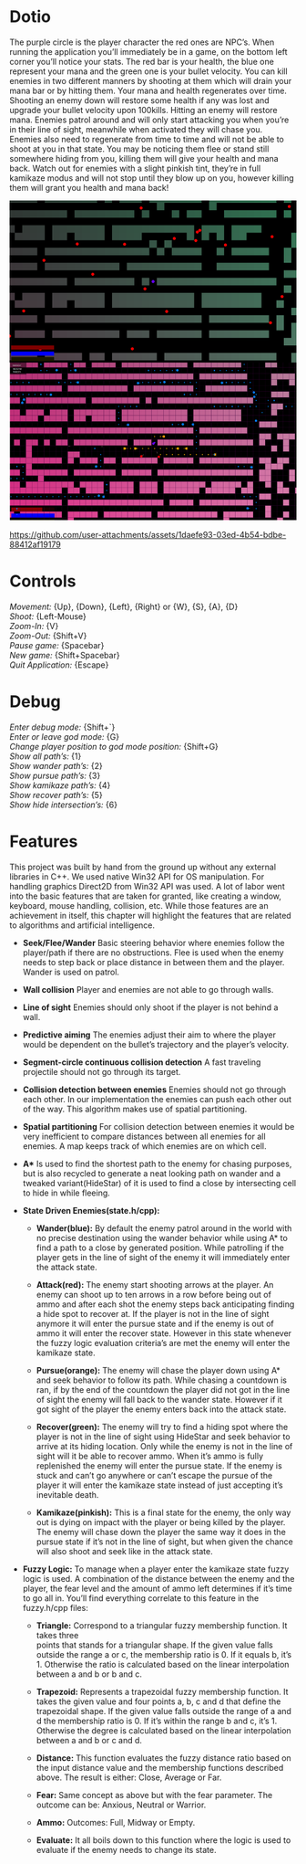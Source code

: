 # **Dotio**
The purple circle is the player character the red ones are NPC’s. When running the application
you’ll immediately be in a game, on the bottom left corner you’ll notice your stats. The red bar is your health, the blue one represent your mana and the green one is your bullet velocity. You can kill enemies in two different manners by shooting at them which will drain your mana bar or by hitting them. Your mana and health regenerates over time. Shooting an enemy down will restore some health if any was lost and upgrade your bullet velocity upon 100kills. Hitting an enemy will restore mana. Enemies patrol around and will only start attacking you when you’re in their line of sight, meanwhile when activated they will chase you. Enemies also need to regenerate from time to time and will not be able to shoot at you in that state. You may be noticing them flee or stand still somewhere hiding from you, killing them will give your health and mana back. Watch out for enemies with a slight pinkish tint, they’re in full kamikaze modus and will not stop until they blow up on you, however killing them will grant you health and mana back!

![Image of recreated skatepark](Docs/image.png)

https://github.com/user-attachments/assets/1daefe93-03ed-4b54-bdbe-88412af19179

# **Controls**
*Movement:* {Up}, {Down}, {Left}, {Right} or {W}, {S}, {A}, {D}  
*Shoot:* {Left-Mouse}  
*Zoom-In:* {V}  
*Zoom-Out:* {Shift+V}  
*Pause game:* {Spacebar}  
*New game:* {Shift+Spacebar}  
*Quit Application:* {Escape}  

# **Debug**
*Enter debug mode:* {Shift+`}  
*Enter or leave god mode:* {G}  
*Change player position to god mode position:* {Shift+G}  
*Show all path’s:* {1}  
*Show wander path’s:* {2}  
*Show pursue path’s:* {3}  
*Show kamikaze path’s:* {4}  
*Show recover path’s:* {5}  
*Show hide intersection’s:* {6}  

# **Features**
This project was built by hand from the ground up without any external libraries in C++. We used native Win32 API for OS manipulation. For handling graphics Direct2D from Win32 API was used. A lot of labor went into the basic features that are taken for granted, like creating a window, keyboard, mouse handling, collision, etc. While those features are an achievement in itself, this chapter will highlight the features that are related to algorithms and artificial intelligence.

- **Seek/Flee/Wander**
Basic steering behavior where enemies follow the player/path if there are no
obstructions. Flee is used when the enemy needs to step back or place distance in
between them and the player. Wander is used on patrol.

- **Wall collision**
Player and enemies are not able to go through walls.

- **Line of sight**
Enemies should only shoot if the player is not behind a wall.

- **Predictive aiming**
The enemies adjust their aim to where the player would be dependent on the bullet’s
trajectory and the player’s velocity.

- **Segment-circle continuous collision detection**
A fast traveling projectile should not go through its target.

- **Collision detection between enemies**
Enemies should not go through each other. In our implementation the enemies can push
each other out of the way. This algorithm makes use of spatial partitioning.

- **Spatial partitioning**
For collision detection between enemies it would be very inefficient to compare
distances between all enemies for all enemies. A map keeps track of which enemies are
on which cell.

- __A*__
Is used to find the shortest path to the enemy for chasing purposes, but is also recycled
to generate a neat looking path on wander and a tweaked variant(HideStar) of it is used to
find a close by intersecting cell to hide in while fleeing. 

- **State Driven Enemies(state.h/cpp):**
  - **Wander(blue):** By default the enemy patrol around in the world with no precise
  destination using the wander behavior while using A* to find a path to a close by
  generated position. While patrolling if the player gets in the line of sight of the
  enemy it will immediately enter the attack state.
  
  - **Attack(red):** The enemy start shooting arrows at the player. An enemy can shoot
  up to ten arrows in a row before being out of ammo and after each shot the
  enemy steps back anticipating finding a hide spot to recover at. If the player is
  not in the line of sight anymore it will enter the pursue state and if the enemy is
  out of ammo it will enter the recover state. However in this state whenever the
  fuzzy logic evaluation criteria’s are met the enemy will enter the kamikaze state.
  
  - **Pursue(orange):** The enemy will chase the player down using A* and seek
  behavior to follow its path. While chasing a countdown is ran, if by the end of the
  countdown the player did not got in the line of sight the enemy will fall back to
  the wander state. However if it got sight of the player the enemy enters back into
  the attack state.
  
  - **Recover(green):** The enemy will try to find a hiding spot where the player is not in
  the line of sight using HideStar and seek behavior to arrive at its hiding location.
  Only while the enemy is not in the line of sight will it be able to recover ammo.
  When it’s ammo is fully replenished the enemy will enter the pursue state. If the
  enemy is stuck and can’t go anywhere or can’t escape the pursue of the player it
  will enter the kamikaze state instead of just accepting it’s inevitable death.
  
  - **Kamikaze(pinkish):** This is a final state for the enemy, the only way out is dying
  on impact with the player or being killed by the player. The enemy will chase
  down the player the same way it does in the pursue state if it’s not in the line of
  sight, but when given the chance will also shoot and seek like in the attack state.

- **Fuzzy Logic:** To manage when a player enter the kamikaze state fuzzy logic is used. A
  combination of the distance between the enemy and the player, the fear level and the
  amount of ammo left determines if it’s time to go all in. You’ll find everything correlate to
  this feature in the fuzzy.h/cpp files:
  
  - **Triangle:** Correspond to a triangular fuzzy membership function. It takes three  
  points that stands for a triangular shape. If the given value falls outside the range
  a or c, the membership ratio is 0. If it equals b, it’s 1. Otherwise the ratio is
  calculated based on the linear interpolation between a and b or b and c.

  - **Trapezoid:** Represents a trapezoidal fuzzy membership function. It takes the
  given value and four points a, b, c and d that define the trapezoidal shape. If the
  given value falls outside the range of a and d the membership ratio is 0. If it’s
  within the range b and c, it’s 1. Otherwise the degree is calculated based on the
  linear interpolation between a and b or c and d.

  - **Distance:** This function evaluates the fuzzy distance ratio based on the input
  distance value and the membership functions described above. The result is
  either: Close, Average or Far.

  - **Fear:** Same concept as above but with the fear parameter. The outcome can be:
  Anxious, Neutral or Warrior.

  - **Ammo:** Outcomes: Full, Midway or Empty.

  - **Evaluate:** It all boils down to this function where the logic is used to evaluate if
  the enemy needs to change its state.
